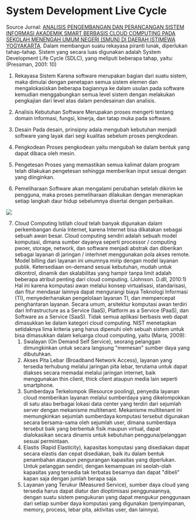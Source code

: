 # System Development Live Cycle
Source Jurnal: [ANALISIS PENGEMBANGAN DAN PERANCANGAN SISTEM INFORMASI AKADEMIK SMART BERBASIS CLOUD COMPUTING PADA SEKOLAH MENENGAH UMUM NEGERI (SMUN) DI DAERAH ISTIMEWA YOGYAKARTA](https://academic.microsoft.com/paper/2341724328/reference/search?q=ANALISIS%20PENGEMBANGAN%20DAN%20PERANCANGAN%20SISTEM%20INFORMASI%20AKADEMIK%20SMART%20BERBASIS%20CLOUD%20COMPUTING%20PADA%20SEKOLAH%20MENENGAH%20UMUM%20NEGERI%20(SMUN)%20DI%20DAERAH%20ISTIMEWA%20YOGYAKARTA&qe=Or(Id%253D3081659139%252CId%253D2165464232%252CId%253D2756041344%252CId%253D2742252089%252CId%253D2093945450)&f=&orderBy=0). 
Dalam membangun suatu rekayasa piranti lunak, diperlukan tahap-tahap. Sistem yang secara luas digunakan adalah System Development Life Cycle (SDLC), yang meliputi beberapa tahap, yaitu: (Pressman, 2001: 10)

1. Rekayasa Sistem
Karena software merupakan bagian dari suatu sistem, maka dimulai dengan penetapan semua sistem elemen dan mengalokasiskan beberapa bagiannya ke dalam usulan pada software kemudian menggabungkan semua level sistem dengan melakukan pengkajian dari level atas dalam pendesainan dan analisis.

2. Analisis Kebutuhan Software
Merupakan proses mengerti tentang domain informasi, fungsi, kinerja, dan tatap muka pada software.

3. Desain
Pada desain, prinsipny adala mengubah kebutuhan menjadi software yang layak dari segi kualitas sebelum proses pengkodean.

4. Pengkodean
Proses pengkodean yaitu mengubah ke dalam bentuk yang dapat dibaca oleh mesin.

5. Pengetesan
Proses yang memastikan semua kalimat dalam program telah dilakukan pengetesan sehingga memberikan input sesuai dengan yang diinginkan.

6. Pemeliharaan
Software akan mengalami perubahan setelah dikirim ke pengguna, maka proses pemeliharaan dilakukan dengan menerapkan setiap langkah daur hidup sebelumnya disertai dengan perbaikan.

<img src="https://1.bp.blogspot.com/-iu9DKWcdq7M/WJ2ur_IaWCI/AAAAAAAAAfI/kx0xLUcPYxI-dEJGowIdoxgZ0kSnfhkLQCLcB/s400/Waterfall.jpg">

7. Cloud Computing
Istilah cloud telah banyak digunakan dalam perkembangan dunia Internet, karena Internet bisa dikatakan sebagai sebuah awan besar. Cloud computing sendiri adalah sebuah model komputasi, dimana sumber dayanya seperti processor / computing pwoer, storage, network, dan software menjadi abstrak dan diberikan sebagai layanan di jaringan / interhnet menggunakan pola akses remote. Model billing dari layanan ini umumnya mirip dengan  model layanan publik. Ketersediaan on-demand sesuai kebutuhan, mudah untuk dikontrol, dinamik dan skalabilitas yang hampir tanpa limit adalah beberapa atribut penting dari cloud computing. (Johnson. D.dll, 2010:1)
Hal ini karena komputasi awan melalui konsep virtualisasi, standarisasi, dan fitur mendasar lainnya dapat mengurangi biaya Teknologi Informasi (TI), menyederhanakan pengelolaan layanan TI, dan mempercepat penghantaran layanan. Secara umum, arsitektur komputasi awan terdiri dari Infrastructure as a Service (IaaS), Platform as a Service (PaaS), dan Software as a Service (SaaS). Tidak semua aplikasi berbasis web dapat dimasukkan ke dalam kategori cloud computing. NIST menetapkan setidaknya lima kriteria yang harus dipenuhi oleh sebuah sistem untuk bisa dimasukkan dalam keluarga cloud computing, yaitu (Maria, 2009):
	1. Swalayan (On Demand Self Service), seorang pelanggan dimungkinkan untuk secara langsung "memesan" sumber daya yang dibutuhkan.
	2. Akses Pita Lebar (Broadband Network Access), layanan yang tersedia terhubung melalui jaringan pita lebar, terutama untuk dapat diakses secara memadai melalui jaringan internet, baik menggunakan thin client, thick client ataupun media lain seperti smartphone.
	3. Sumberdaya Terkelompok (Resource pooling), penyedia layanan cloud memberikan layanan melalui sumberdaya yang dikelompokkan di satu atau berbagai lokasi data center yang terdiri dari sejumlah server dengan mekanisme multitenant. Mekanisme multitenant ini memungkinkan sejumlah sumberdaya komputasi tersebut digunakan secara bersama-sama oleh sejumlah user, dimana sumberdaya tersebut baik yang berbentuk fisik maupun virtual, dapat dialokasikan secara dinamis untuk kebutuhan pengguna/pelanggan sesuai permintaan.
	4. Elastis (Rapid Elasticity), kapasitas komputasi yang disediakan dapat secara elastis dan cepat disediakan, baik itu dalam bentuk penambahan ataupun pengurangan kapasitas yang diperlukan. Untuk pelanggan sendiri, dengan kemampuan ini seolah-olah kapasitas yang tersedia tak terbatas besarnya dan dapat "dibeli" kapan saja dengan jumlah berapa saja.
	5. Layanan yang Terukur (Measured Service), sumber daya cloud yang tersedia harus dapat diatur dan dioptimisasi penggunaannya, dengan suatu sistem pengukuran yang dapat mengukur penggunaan dari setiap sumber daya komputasi yang digunakan (penyimpanan, memory, process, lebar pita, aktivitas user, dan lainnya).